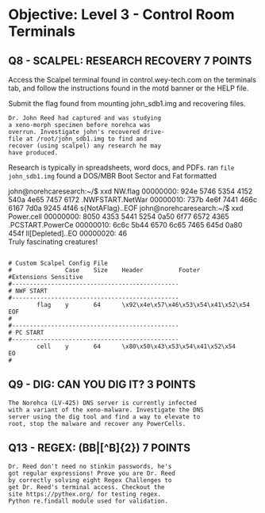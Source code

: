 # Objective: Level 3 - Control Room Terminals

## Q8 - SCALPEL: RESEARCH RECOVERY 7 POINTS

Access the Scalpel terminal found in control.wey-tech.com on the terminals tab, and follow the instructions found in the motd banner or the HELP file.

Submit the flag found from mounting john_sdb1.img and recovering files.

```Help file
Dr. John Reed had captured and was studying
a xeno-morph specimen before norehca was 
overrun. Investigate john's recovered drive-
file at /root/john_sdb1.img to find and 
recover (using scalpel) any research he may
have produced. 
```

Research is typically in spreadsheets, word docs, and PDFs.
ran `file john_sdb1.img` found a DOS/MBR Boot Sector and Fat formatted

john@norehca­research:~/$ xxd NW.flag 
00000000: 924e 5746 5354 4152 540a 4e65 7457 6172  .NWFSTART.NetWar
00000010: 737b 4e6f 7441 466c 6167 7d0a 9245 4f46  s{NotAFlag}..EOF
john@norehca­research:~/$ xxd Power.cell 
00000000: 8050 4353 5441 5254 0a50 6f77 6572 4365  .PCSTART.PowerCe
00000010: 6c6c 5b44 6570 6c65 7465 645d 0a80 454f  ll[Depleted]..EO
00000020: 46      
Truly fascinating creatures!

```Scalple Config

# Custom Scalpel Config File
#               Case    Size    Header          Footer
#Extensions Sensitive
#-----------------------------------------------
# NWF START
#-----------------------------------------------
        flag    y       64      \x92\x4e\x57\x46\x53\x54\x41\x52\x54    EOF
#
#-----------------------------------------------
# PC START
#-----------------------------------------------
        cell    y       64      \x80\x50\x43\x53\x54\x41\x52\x54        EO
#
```

## Q9 - DIG: CAN YOU DIG IT? 3 POINTS

```tasks
The Norehca (LV-425) DNS server is currently infected 
with a variant of the xeno-malware. Investigate the DNS
server using the dig tool and find a way to elevate to 
root, stop the malware and recover any PowerCells.
```


## Q13 - REGEX: (BB|[^B]{2}) 7 POINTS

```Notes
Dr. Reed don't need no stinkin passwords, he's 
got regular expressions! Prove you are Dr. Reed
by correctly solving eight Regex Challenges to 
get Dr. Reed's terminal access. Checkout the 
site https://pythex.org/ for testing regex. 
Python re.findall module used for validation.
```
